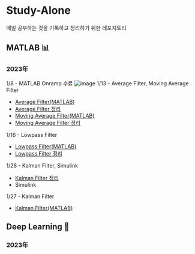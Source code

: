 # Study-Alone
매일 공부하는 것을 기록하고 정리하기 위한 레포지토리

## MATLAB 📊
### 2023年
1/8 - MATLAB Onramp 수료
![image](https://user-images.githubusercontent.com/86957779/213846712-409fa8ef-368d-489a-b611-c254f5826afe.png)
1/13 - Average Filter, Moving Average Filter
* [Average Filter(MATLAB)](https://github.com/soup1997/Study-Alone/tree/origin/Matlab/Average_Filter)
* [Average Filter 정리](https://velog.io/@soup1997/%ED%8F%89%EA%B7%A0%ED%95%84%ED%84%B0)
* [Moving Average Filter(MATLAB)](https://github.com/soup1997/Study-Alone/tree/origin/Matlab/Moving_Average_Filter)
* [Moving Average Filter 정리](https://velog.io/@soup1997/Moving-Average-Filter)

1/16 - Lowpass Filter
* [Lowpass Filter(MATLAB)](https://github.com/soup1997/Study-Alone/tree/origin/Matlab/Lowpass_Filter)
* [Lowpass Filter 정리](https://velog.io/@soup1997/Lowpass-Filter)

1/26 - Kalman Filter, Simulink
* [Kalman Filter 정리](https://velog.io/@soup1997/Linear-Kalman-Filter)
* Simulink

1/27 - Kalman Filter
* [Kalman Filter(MATLAB)]()

## Deep Learning 🧬
### 2023年
